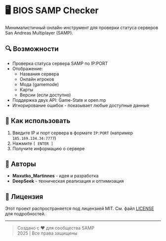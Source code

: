 # 🖥️ BIOS SAMP Checker

Минималистичный онлайн-инструмент для проверки статуса серверов San Andreas Multiplayer (SAMP).


## 🔍 Возможности

- Проверка статуса сервера SAMP по IP:PORT
- Отображение:
  - Названия сервера
  - Онлайн игроков
  - Мода (gamemode)
  - Карты
  - Версии (если доступно)
- Поддержка двух API: Game-State и open.mp
- Игнорирование ошибок - показывает любые доступные данные

## 🚀 Как использовать

1. Введите IP и порт сервера в формате `IP:PORT` (например `185.169.134.34:7777`)
2. Нажмите `[ ENTER ]`
3. Получите информацию о сервере

## 👥 Авторы

- **Maxutko_Martinnes** - идея и разработка
- **DeepSeek** - техническая реализация и оптимизация

## 📜 Лицензия

Этот проект распространяется под лицензией MIT. См. файл [LICENSE](LICENSE) для подробностей.

---

> Создано с ❤️ для сообщества SAMP  
> 2025 | Все права защищены
